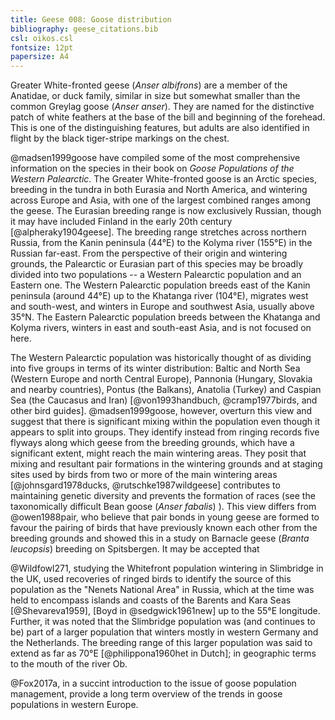 ```yaml
---
title: Geese 008: Goose distribution
bibliography: geese_citations.bib
csl: oikos.csl
fontsize: 12pt
papersize: A4
---
```

Greater White-fronted geese (*Anser albifrons*) are a member of the Anatidae, or duck family, similar in size but somewhat smaller than the common Greylag goose (*Anser anser*). They are named for the distinctive patch of white feathers at the base of the bill and beginning of the forehead. This is one of the distinguishing features, but adults are also identified in flight by the black tiger-stripe markings on the chest.

@madsen1999goose have compiled some of the most comprehensive information on the species in their book on *Goose Populations of the Western Palearctic*. The Greater White-fronted goose is an Arctic species, breeding in the tundra in both Eurasia and North America, and wintering across Europe and Asia, with one of the largest combined ranges among the geese. The Eurasian breeding range is now exclusively Russian, though it may have included Finland in the early 20th century [@alpheraky1904geese]. The breeding range stretches across northern Russia, from the Kanin peninsula (44°E) to the Kolyma river (155°E) in the Russian far-east.  From the perspective of their origin and wintering grounds, the Palearctic or Eurasian part of this species may be broadly divided into two populations -- a Western Palearctic population and an Eastern one. The Western Palearctic population breeds east of the Kanin peninsula (around 44°E) up to the Khatanga river (104°E), migrates west and south-west, and winters in Europe and southwest Asia, usually above 35°N. The Eastern Palearctic population breeds between the Khatanga and Kolyma rivers, winters in east and south-east Asia, and is not focused on here.

The Western Palearctic population was historically thought of as dividing into five groups in terms of its winter distribution: Baltic and North Sea (Western Europe and north Central Europe), Pannonia (Hungary, Slovakia and nearby countries), Pontus (the Balkans), Anatolia (Turkey) and Caspian Sea (the Caucasus and Iran) [@von1993handbuch, @cramp1977birds, and other bird guides]. @madsen1999goose, however, overturn this view and suggest that there is significant mixing within the population even though it appears to split into groups. They identify instead from ringing records five flyways along which geese from the breeding grounds, which have a significant extent, might reach the main wintering areas. They posit that mixing and resultant pair formations in the wintering grounds and at staging sites used by birds from two or more of the main wintering areas [@johnsgard1978ducks, @rutschke1987wildgeese] contributes to maintaining genetic diversity and prevents the formation of races (see the taxonomically difficult Bean goose (*Anser fabalis*) ). This view differs from @owen1988pair, who believe that pair bonds in young geese are formed to favour the pairing of birds that have previously known each other from the breeding grounds and showed this in a study on Barnacle geese (*Branta leucopsis*) breeding on Spitsbergen. It may be accepted that

@Wildfowl271, studying the Whitefront population wintering in Slimbridge in the UK, used recoveries of ringed birds to identify the source of this population as the "Nenets National Area" in Russia, which at the time was held to encompass islands and coasts of the Barents and Kara Seas [@Shevareva1959], [Boyd in @sedgwick1961new] up to the 55°E longitude. Further, it was noted that the Slimbridge population was (and continues to be) part of a larger population that winters mostly in western Germany and the Netherlands. The breeding range of this larger population was said to extend as far as 70°E [@philippona1960het in Dutch]; in geographic terms to the mouth of the river Ob.

@Fox2017a, in a succint introduction to the issue of goose population management, provide a long term overview of the trends in goose populations in western Europe.
